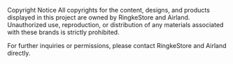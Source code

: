 Copyright Notice
All copyrights for the content, designs, and products displayed in this project are owned by RingkeStore and Airland. Unauthorized use, reproduction, or distribution of any materials associated with these brands is strictly prohibited.

For further inquiries or permissions, please contact RingkeStore and Airland directly.
